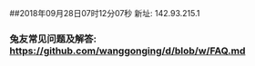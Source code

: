 ##2018年09月28日07时12分07秒 新址: 142.93.215.1
### 兔友常见问题及解答: https://github.com/wanggonging/d/blob/w/FAQ.md
